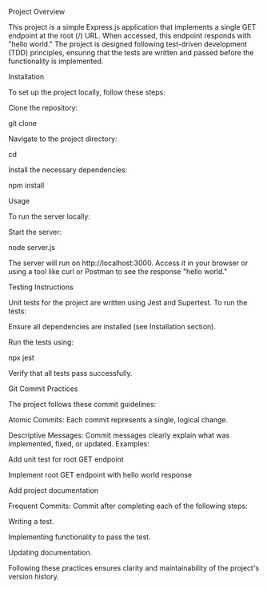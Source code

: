 Project Overview

This project is a simple Express.js application that implements a single GET endpoint at the root (/) URL. When accessed, this endpoint responds with "hello world." The project is designed following test-driven development (TDD) principles, ensuring that the tests are written and passed before the functionality is implemented.

Installation

To set up the project locally, follow these steps:

Clone the repository:

git clone <repository-url>

Navigate to the project directory:

cd <project-directory>

Install the necessary dependencies:

npm install

Usage

To run the server locally:

Start the server:

node server.js

The server will run on http://localhost:3000. Access it in your browser or using a tool like curl or Postman to see the response "hello world."

Testing Instructions

Unit tests for the project are written using Jest and Supertest. To run the tests:

Ensure all dependencies are installed (see Installation section).

Run the tests using:

npx jest

Verify that all tests pass successfully.

Git Commit Practices

The project follows these commit guidelines:

Atomic Commits: Each commit represents a single, logical change.

Descriptive Messages: Commit messages clearly explain what was implemented, fixed, or updated. Examples:

Add unit test for root GET endpoint

Implement root GET endpoint with hello world response

Add project documentation

Frequent Commits: Commit after completing each of the following steps:

Writing a test.

Implementing functionality to pass the test.

Updating documentation.

Following these practices ensures clarity and maintainability of the project's version history.

